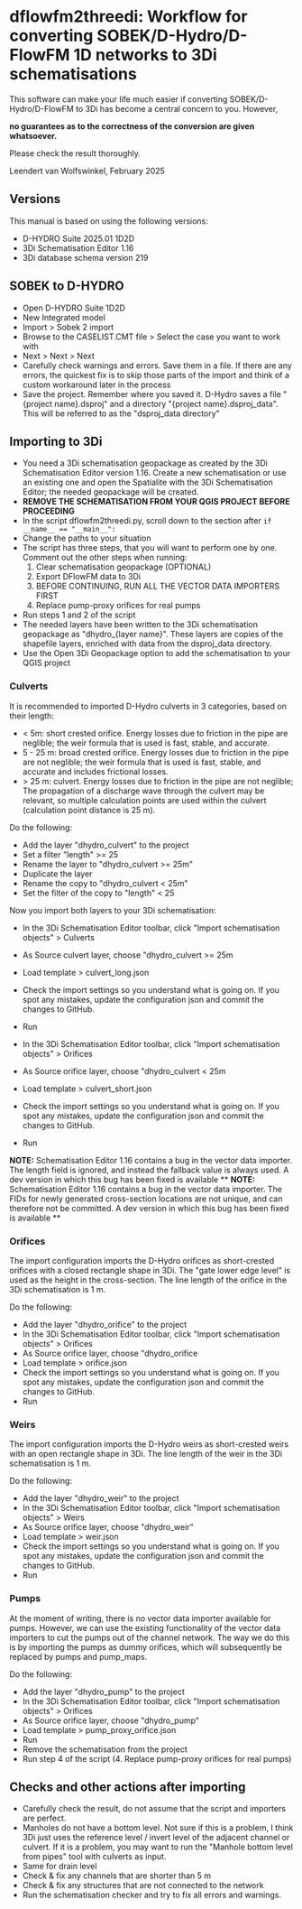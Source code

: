 # dflowfm2threedi: Workflow for converting SOBEK/D-Hydro/D-FlowFM 1D networks to 3Di schematisations

This software can make your life much easier if converting SOBEK/D-Hydro/D-FlowFM to 3Di has become a central concern to you. However, 

**no guarantees as to the correctness of the conversion are given whatsoever.** 

Please check the result thoroughly.

Leendert van Wolfswinkel, February 2025

## Versions 

This manual is based on using the following versions:
- D-HYDRO Suite 2025.01 1D2D
- 3Di Schematisation Editor 1.16
- 3Di database schema version 219

## SOBEK to D-HYDRO

- Open D-HYDRO Suite 1D2D
- New Integrated model
- Import > Sobek 2 import
- Browse to the CASELIST.CMT file > Select the case you want to work with
- Next > Next > Next
- Carefully check warnings and errors. Save them in a file. If there are any errors, the quickest fix is to skip those parts of the import and think of a custom workaround later in the process
- Save the project. Remember where you saved it. D-Hydro saves a file "{project name}.dsproj" and a directory "{project name}.dsproj_data". This will be referred to as the "dsproj_data directory"

## Importing to 3Di

- You need a 3Di schematisation geopackage as created by the 3Di Schematisation Editor version 1.16. Create a new schematisation or use an existing one and open the Spatialite with the 3Di Schematisation Editor; the needed geopackage will be created.
- **REMOVE THE SCHEMATISATION FROM YOUR QGIS PROJECT BEFORE PROCEEDING**
- In the script dflowfm2threedi.py, scroll down to the section after ``if __name__ == "__main__":``
- Change the paths to your situation
- The script has three steps, that you will want to perform one by one. Comment out the other steps when running:
  1. Clear schematisation geopackage (OPTIONAL)
  2. Export DFlowFM data to 3Di
  3. BEFORE CONTINUING, RUN ALL THE VECTOR DATA IMPORTERS FIRST
  4. Replace pump-proxy orifices for real pumps
- Run steps 1 and 2 of the script
- The needed layers have been written to the 3Di schematisation geopackage as "dhydro_{layer name}". These layers are copies of the shapefile layers, enriched with data from the dsproj_data directory.
- Use the Open 3Di Geopackage option to add the schematisation to your QGIS project


### Culverts

It is recommended to imported D-Hydro culverts in 3 categories, based on their length:
- < 5m: short crested orifice. Energy losses due to friction in the pipe are neglible; the weir formula that is used is fast, stable, and accurate.
- 5 - 25 m: broad crested orifice. Energy losses due to friction in the pipe are not neglible; the weir formula that is used is fast, stable, and accurate and includes frictional losses.
- \> 25 m: culvert. Energy losses due to friction in the pipe are not neglible; The propagation of a discharge wave through the culvert may be relevant, so multiple calculation points are used within the culvert (calculation point distance is 25 m).

Do the following:
- Add the layer "dhydro_culvert" to the project
- Set a filter "length" >= 25
- Rename the layer to "dhydro_culvert >= 25m"
- Duplicate the layer
- Rename the copy to "dhydro_culvert < 25m"
- Set the filter of the copy to "length" < 25

Now you import both layers to your 3Di schematisation:
- In the 3Di Schematisation Editor toolbar, click "Import schematisation objects" > Culverts
- As Source culvert layer, choose "dhydro_culvert >= 25m
- Load template > culvert_long.json
- Check the import settings so you understand what is going on. If you spot any mistakes, update the configuration json and commit the changes to GitHub.
- Run

- In the 3Di Schematisation Editor toolbar, click "Import schematisation objects" > Orifices
- As Source orifice layer, choose "dhydro_culvert < 25m
- Load template > culvert_short.json
- Check the import settings so you understand what is going on. If you spot any mistakes, update the configuration json and commit the changes to GitHub.
- Run

**NOTE:** Schematisation Editor 1.16 contains a bug in the vector data importer. The length field is ignored, and instead the fallback value is always used. A dev version in which this bug has been fixed is available **
**NOTE:** Schematisation Editor 1.16 contains a bug in the vector data importer. The FIDs for newly generated cross-section locations are not unique, and can therefore not be committed. A dev version in which this bug has been fixed is available **

### Orifices

The import configuration imports the D-Hydro orifices as short-crested orifices with a closed rectangle shape in 3Di. The "gate lower edge level" is used as the height in the cross-section.  The line length of the orifice in the 3Di schematisation is 1 m.

Do the following:
- Add the layer "dhydro_orifice" to the project
- In the 3Di Schematisation Editor toolbar, click "Import schematisation objects" > Orifices
- As Source orifice layer, choose "dhydro_orifice
- Load template > orifice.json
- Check the import settings so you understand what is going on. If you spot any mistakes, update the configuration json and commit the changes to GitHub.
- Run

### Weirs

The import configuration imports the D-Hydro weirs as short-crested weirs with an open rectangle shape in 3Di. The line length of the weir in the 3Di schematisation is 1 m.

Do the following:
- Add the layer "dhydro_weir" to the project
- In the 3Di Schematisation Editor toolbar, click "Import schematisation objects" > Weirs
- As Source orifice layer, choose "dhydro_weir"
- Load template > weir.json
- Check the import settings so you understand what is going on. If you spot any mistakes, update the configuration json and commit the changes to GitHub.
- Run

### Pumps

At the moment of writing, there is no vector data importer available for pumps. However, we can use the existing functionality of the vector data importers to cut the pumps out of the channel network. The way we do this is by importing the pumps as dummy orifices, which will subsequently be replaced by pumps and pump_maps.

Do the following: 
- Add the layer "dhydro_pump" to the project
- In the 3Di Schematisation Editor toolbar, click "Import schematisation objects" > Orifices
- As Source orifice layer, choose "dhydro_pump"
- Load template > pump_proxy_orifice.json
- Run
- Remove the schematisation from the project
- Run step 4 of the script (4. Replace pump-proxy orifices for real pumps)

## Checks and other actions after importing
- Carefully check the result, do not assume that the script and importers are perfect.  
- Manholes do not have a bottom level. Not sure if this is a problem, I think 3Di just uses the reference level / invert level of the adjacent channel or culvert. If it is a problem, you may want to run the "Manhole bottom level from pipes" tool with culverts as input.
- Same for drain level
- Check & fix any channels that are shorter than 5 m
- Check & fix any structures that are not connected to the network
- Run the schematisation checker and try to fix all errors and warnings.
